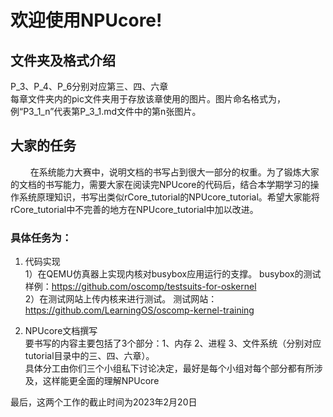# 欢迎使用NPUcore!

## 文件夹及格式介绍
P_3、P_4、P_6分别对应第三、四、六章  
每章文件夹内的pic文件夹用于存放该章使用的图片。图片命名格式为，例“P3_1_n”代表第P_3_1.md文件中的第n张图片。

## 大家的任务
$\qquad$在系统能力大赛中，说明文档的书写占到很大一部分的权重。为了锻炼大家的文档的书写能力，需要大家在阅读完NPUcore的代码后，结合本学期学习的操作系统原理知识，书写出类似rCore_tutorial的NPUcore_tutorial。希望大家能将rCore_tutorial中不完善的地方在NPUcore_tutorial中加以改进。


### 具体任务为：
1. 代码实现  
  1）在QEMU仿真器上实现内核对busybox应用运行的支撑。
busybox的测试样例：https://github.com/oscomp/testsuits-for-oskernel  
  2）在测试网站上传内核来进行测试。
测试网站：https://github.com/LearningOS/oscomp-kernel-training

2. NPUcore文档撰写  
  要书写的内容主要包括了3个部分：1、内存 2、进程 3、文件系统（分别对应tutorial目录中的三、四、六章）。  
  具体分工由你们三个小组私下讨论决定，最好是每个小组对每个部分都有所涉及，这样能更全面的理解NPUcore  

最后，这两个工作的截止时间为2023年2月20日